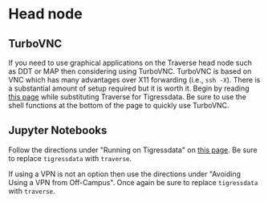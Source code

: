 # Head node

## TurboVNC

If you need to use graphical applications on the Traverse head node such as DDT or MAP then considering using TurboVNC. TurboVNC is based on VNC which has many advantages over X11 forwarding (i.e., `ssh -X`). There is a substantial amount of setup required but it is worth it. Begin by reading [this page](https://researchcomputing.princeton.edu/turbovnc) while substituting Traverse for Tigressdata. Be sure to use the shell functions at the bottom of the page to quickly use TurboVNC.

## Jupyter Notebooks

Follow the directions under "Running on Tigressdata" on [this page](https://researchcomputing.princeton.edu/jupyter). Be sure to replace `tigressdata` with `traverse`.

If using a VPN is not an option then use the directions under "Avoiding Using a VPN from Off-Campus". Once again be sure to replace `tigressdata` with `traverse`.
